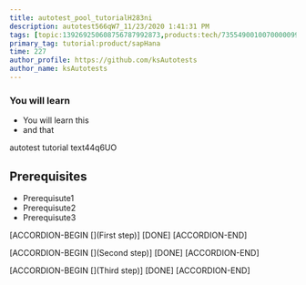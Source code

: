 ```yaml
---
title: autotest_pool_tutorialH283ni
description: autotest566qW7_11/23/2020 1:41:31 PM
tags: [topic:139269250608756787992873,products:tech/73554900100700000996,tutorial:experience/advanced]
primary_tag: tutorial:product/sapHana
time: 227
author_profile: https://github.com/ksAutotests
author_name: ksAutotests
---
```

### You will learn
- You will learn this
- and that

autotest tutorial text44q6UO

## Prerequisites
- Prerequisute1
- Prerequisute2
- Prerequisute3

[ACCORDION-BEGIN [](First step)]
[DONE]
[ACCORDION-END]

[ACCORDION-BEGIN [](Second step)]
[DONE]
[ACCORDION-END]

[ACCORDION-BEGIN [](Third step)]
[DONE]
[ACCORDION-END]

